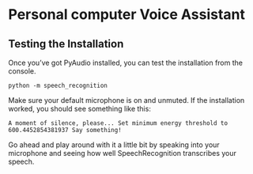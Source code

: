 # Personal computer Voice Assistant


## Testing the Installation
Once you’ve got PyAudio installed, you can test the installation from the console.

`python -m speech_recognition`

Make sure your default microphone is on and unmuted. If the installation worked, you should see something like this:

`A moment of silence, please...
Set minimum energy threshold to 600.4452854381937
Say something!`

Go ahead and play around with it a little bit by speaking into your microphone and seeing how well SpeechRecognition transcribes your speech.
